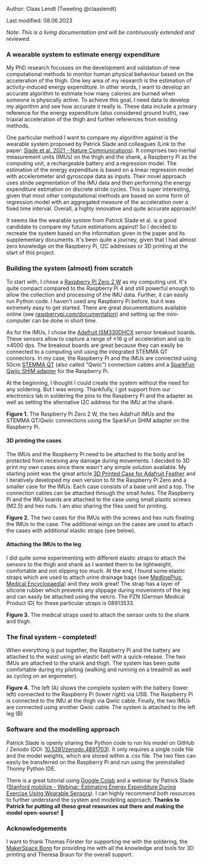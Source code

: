 Author: Claas Lendt (Tweeting @claaslendt)

Last modified: 08.06.2023

*Note: This is a living documentation and will be continuously extended and reviewed.*



### A wearable system to estimate energy expenditure

My PhD research focusses on the development and validation of new computational methods to monitor human physical behaviour based on the acceleration of the thigh. One key area of my research is the estimation of activity-induced energy expenditure. In other words, I want to develop an accurate algorithm to estimate how many calories are burned when someone is physically active. To achieve this goal, I need data to develop my algorithm and see how accurate it really is. These data include a primary reference for the energy expenditure (also considered ground truth), raw triaxial acceleration of the thigh and further references from existing methods.

One particular method I want to compare my algorithm against is the wearable system proposed by Patrick Slade and colleagues (Link to the paper: [Slade et al. 2021 - Nature Communications](https://www.nature.com/articles/s41467-021-24173-x)). It comprises two inertial measurement units (IMUs) on the thigh and the shank, a Raspberry Pi as the computing unit, a rechargeable battery and a regression model. The estimation of the energy expenditure is based on a linear regression model with accelerometer and gyroscope data as inputs. Their novel approach uses stride segmentation of the IMU data and then performing the energy expenditure estimation on discrete stride cycles. This is super interesting, given that most other computational methods are based on some form of regression model with an aggregated measure of the acceleration over a fixed time interval. Overall, a highly innovative and quite accurate approach!

It seems like the wearable system from Patrick Slade et al. is a good candidate to compare my future estimations against! So I decided to recreate the system based on the information given in the paper and its supplementary documents. It's been quite a journey, given that I had almost zero knowledge on the Raspberry Pi, I2C addresses or 3D printing at the start of this project.



### Building the system (almost) from scratch

To start with, I chose a [Raspberry Pi Zero 2 W](https://www.raspberrypi.com/products/raspberry-pi-zero-2-w/) as my computing unit. It's quite compact compared to the Raspberry Pi 4 and still powerful enough to allow the collection and processing of the IMU data. Further, it can easily run Python code. I haven't used any Raspberry Pi before, but it was extremely easy to get started. There are great documentations available online (see [raspberrypi.com/documentation](https://www.raspberrypi.com/documentation/computers/getting-started.html)) and setting up the mini-computer can be done in short time.

As for the IMUs, I chose the [Adafruit ISM330DHCX](https://www.adafruit.com/product/4502) sensor breakout boards. These sensors allow to capture a range of ±16 g of acceleration and up to ±4000 dps. The breakout boards are great because they can easily be connected to a computing unit using the integrated STEMMA QT connectors. In my case, the Raspberry Pi and the IMUs are connected using 50cm [STEMMA QT](https://www.adafruit.com/product/5385) (also called "Qwiic") connection cables and a [SparkFun Qwiic SHIM adapter](https://www.adafruit.com/product/4463) for the Raspberry Pi. 

At the beginning, I thought I could create the system without the need for any soldering. But I was wrong. Thankfully, I got support from our electronics lab in soldering the pins to the Raspberry Pi and the adapter as well as setting the alternative I2C address for the IMU at the shank.



**Figure 1.** The Raspberry Pi Zero 2 W, the two Adafruit IMUs and the STEMMA QT/Qwiic connections using the SparkFun SHIM adapter on the Raspberry Pi.



#### 3D printing the cases

The IMUs and the Raspberry Pi need to be attached to the body and be protected from receiving any damage during movements. I decided to 3D print my own cases since there wasn't any simple solution available. My starting point was the great article [3D Printed Case for Adafruit Feather](https://learn.adafruit.com/3d-printed-case-for-adafruit-feather/3d-printing) and I iteratively developed my own version to fit the Raspberry Pi Zero and a smaller case for the IMUs. Each case consists of a base unit and a top. The connection cables can be attached through the small holes. The Raspberry Pi and the IMU boards are attached to the case using small plastic screws (M2.5) and hex nuts. I am also sharing the files used for printing.



**Figure 2.** The two cases for the IMUs with the screws and hex nuts fixating the IMUs to the case. The additional wings on the cases are used to attach the cases with additional elastic straps (see below).





#### Attaching the IMUs to the leg

I did quite some experimenting with different elastic straps to attach the sensors to the thigh and shank as I wanted them to be lightweight, comfortable and not slipping too much. At the end, I found some elastic straps which are used to attach urine drainage bags (see [MedlinePlus: Medical Encyclopaedia](https://medlineplus.gov/ency/patientinstructions/000142.htm)) and they work great! The strap has a layer of silicone rubber which prevents any slippage during movements of the leg and can easily be attached using the velcro. The PZN (German Medical Product ID) for these particular straps is 08913533.



**Figure 3.** The medical straps used to attach the sensor units to the shank and thigh.



### The final system - completed!

When everything is put together, the Raspberry Pi and the battery are attached to the waist using an elastic belt with a quick-release. The two IMUs are attached to the shank and thigh. The system has been quite comfortable during my piloting (walking and running on a treadmill as well as cycling on an ergometer).



**Figure 4.** The left (A) shows the complete system with the battery (lower left) connected to the Raspberry Pi (lower right) via USB. The Raspberry Pi is connected to the IMU at the thigh via Qwiic cable. Finally, the two IMUs are connected using another Qwiic cable. The system is attached to the left leg (B)





### Software and the modelling approach

Patrick Slade is openly sharing the Python code to run his model on GitHub / Zenodo (DOI: [10.5281/zenodo.4891703](https://doi.org/10.5281/zenodo.4891703)). It only requires a single code file and the model weights, which are stored within a .csv file. The two files can easily be transferred on the Raspberry Pi and run using the preinstalled Thonny Python IDE.

There is a great tutorial using [Google Colab](https://colab.research.google.com/github/stanfordnmbl/mobilize-tutorials/blob/main/Tutorial_Estimating_Energy_Expenditure_During_Exercise.ipynb#scrollTo=iRwsQrItNHaX) and a webinar by Patrick Slade ([Stanford mobilize - Webinar: Estimating Energy Expenditure During Exercise Using Wearable Sensors](https://mobilize.stanford.edu/webinar-estimating-energy-expenditure-during-exercise-using-wearable-sensors/)). I can highly recommend both resources to further understand the system and modelling approach. **Thanks to Patrick for putting all these great resources out there and making the model open-source!** :rocket:



### Acknowledgements

I want to thank Thomas Förster for supporting me with the soldering, the [MakerSpace Bonn](https://makerspacebonn.de/) for providing me with all the knowledge and tools for 3D printing and Theresa Braun for the overall support.
